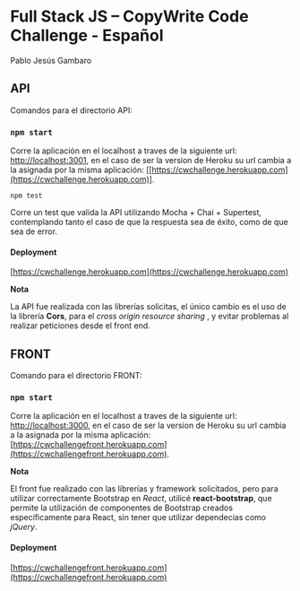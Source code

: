 # Full Stack JS – CopyWrite Code Challenge - Español

Pablo Jesús Gambaro

## API

Comandos para el directorio API:

### `npm start`

Corre la aplicación en el localhost a traves de la siguiente url:
[http://localhost:3001](http://localhost:3000), en el caso de ser la version de Heroku su url cambia a la asignada por la misma aplicación: [[https://cwchallenge.herokuapp.com](https://cwchallenge.herokuapp.com)].

 `npm test` 

Corre un test que valida la API utilizando Mocha + Chai + Supertest, contemplando tanto el caso de que la respuesta sea de éxito,  como de que sea de error.



#### Deployment

[https://cwchallenge.herokuapp.com](https://cwchallenge.herokuapp.com)



**Nota**

La API fue realizada con las librerías solicitas, el único cambio es el uso de la librería **Cors**, para el *cross origin resource sharing* , y evitar problemas al realizar peticiones desde el front end.



## FRONT

Comando para el directorio FRONT:

### `npm start`

Corre la aplicación en el localhost a traves de la siguiente url: [http://localhost:3000](http://localhost:3000), en el caso de ser la version de Heroku su url cambia a la asignada por la misma aplicación:[https://cwchallengefront.herokuapp.com](https://cwchallengefront.herokuapp.com).

**Nota**

El front fue realizado con las librerías y framework solicitados, pero para utilizar correctamente Bootstrap en *React*, utilicé **react-bootstrap**, que permite la utilización de componentes de Bootstrap creados específicamente para React, sin tener que utilizar dependecias como *jQuery*.

#### Deployment

[https://cwchallengefront.herokuapp.com](https://cwchallengefront.herokuapp.com)

